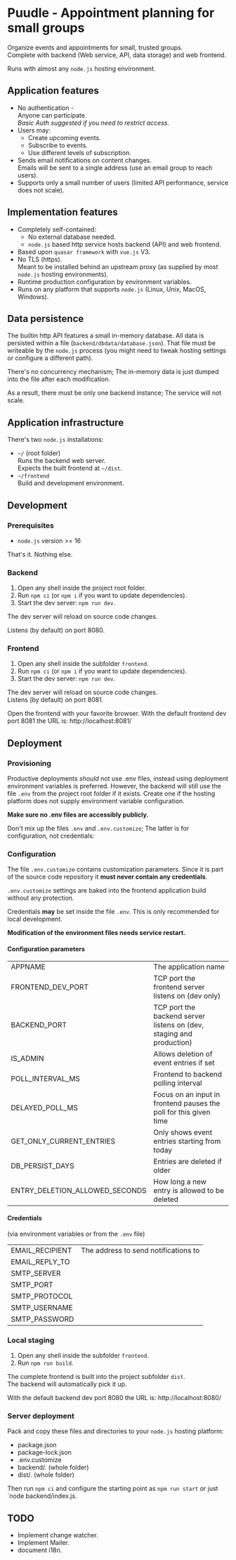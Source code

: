 # Puudle - Appointment planning for small groups

Organize events and appointments for small, trusted groups.<br>
Complete with backend (Web service, API, data storage) and web frontend.

Runs with almost any `node.js` hosting environment.

## Application features

- No authentication -<br>
  Anyone can participate.<br>
  *Basic Auth suggested if you need to restrict access.*
- Users may:
  - Create upcoming events.
  - Subscribe to events.
  - Use different levels of subscription.
- Sends email notifications on content changes.<br>
  Emails will be sent to a single address
  (use an email group to reach users).
- Supports only a small number of users (limited API performance,
  service does not scale).

## Implementation features

- Completely self-contained:
  - No external database needed.
  - `node.js` based http service hosts backend (API) and web frontend.
- Based upon `quasar framework` with `vue.js` V3.
- No TLS (https).<br>
  Meant to be installed behind an upstream proxy (as supplied by most
  `node.js` hosting environments).
- Runtime production configuration by environment variables.
- Runs on any platform that supports `node.js` (Linux, Unix, MacOS, Windows).

## Data persistence

The builtin http API features a small in-memory database.
All data is persisted within a file (`backend/dbdata/database.json`).
That file must be writeable by the `node.js` process (you might need
to tweak hosting settings or configure a different path).

There's no concurrency mechanism; The in-memory data is just dumped
into the file after each modification.

As a result, there must be only one backend instance; The service
will not scale.

## Application infrastructure

There's two `node.js` installations:

- `~/` (root folder)<br>
  Runs the backend web server.<br>
  Expects the built frontend at `~/dist`.
- `~/frontend`<br>
  Build and development environment.

## Development

### Prerequisites

- `node.js` version >= 16

That's it. Nothing else.

### Backend

1. Open any shell inside the project root folder.
2. Run `npm ci` (or `npm i` if you want to update dependencies).
3. Start the dev server: `npm run dev`.

The dev server will reload on source code changes.

Listens (by default) on port 8080.

### Frontend

1. Open any shell inside the subfolder `frontend`.
2. Run `npm ci` (or `npm i` if you want to update dependencies).
3. Start the dev server: `npm run dev`.

The dev server will reload on source code changes.<br>
Listens (by default) on port 8081.

Open the frontend with your favorite browser.
With the default frontend dev port 8081 the URL is:
http://localhost:8081/

## Deployment

### Provisioning

Productive deployments *should* not use .env files, instead using
deployment environment variables is preferred. However, the backend will
still use the file `.env` from the project root folder if it exists.
Create one if the hosting platform does not supply environment variable
configuration.

**Make sure no .env files are accessibly publicly.**

Don't mix up the files `.env` and `.env.customize`; The latter is
for configuration, not credentials:

### Configuration

The file `.env.customize` contains customization parameters.
Since it is part of the source code repository it **must never
contain any credentials**.

`.env.customize` settings are baked into the frontend application
build without any protection.

Credentials **may** be set inside the file `.env`. This is only
recommended for local development.

**Modification of the environment files needs service restart.**

#### Configuration parameters

| | |
|---|---|
| APPNAME | The application name |
| FRONTEND_DEV_PORT | TCP port the frontend server listens on (dev only) |
| BACKEND_PORT | TCP port the backend server listens on (dev, staging and production) |
| IS_ADMIN | Allows deletion of event entries if set |
| POLL_INTERVAL_MS | Frontend to backend polling interval |
| DELAYED_POLL_MS | Focus on an input in frontend pauses the poll for this given time |
| GET_ONLY_CURRENT_ENTRIES | Only shows event entries starting from today |
| DB_PERSIST_DAYS | Entries are deleted if older |
| ENTRY_DELETION_ALLOWED_SECONDS | How long a new entry is allowed to be deleted |

#### Credentials
(via environment variables or from the `.env` file)

| | |
|---|---|
| EMAIL_RECIPIENT | The address to send notifications to |
| EMAIL_REPLY_TO | |
| SMTP_SERVER | |
| SMTP_PORT | |
| SMTP_PROTOCOL | |
| SMTP_USERNAME | |
| SMTP_PASSWORD | |

### Local staging

1. Open any shell inside the subfolder `frontend`.
2. Run `npm run build`.

The complete frontend is built into the project subfolder `dist`.<br>
The backend will automatically pick it up.

With the default backend dev port 8080 the URL is:
http://localhost:8080/

### Server deployment

Pack and copy these files and directories to your `node.js` hosting platform:

- package.json
- package-lock.json
- .env.customize
- backend/. (whole folder)
- dist/. (whole folder)

Then run `npm ci` and configure the starting point as `npm run start`
or just `node backend/index.js.

## TODO

- Implement change watcher.
- Implement Mailer.
- document i18n.
